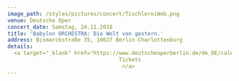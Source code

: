 ```yaml
---
image_path: /styles/pictures/concert/TischlereiWeb.png
venue: Deutsche Oper
concert_date: Samstag, 24.11.2018
title: 'Babylon ORCHESTRA: Die Welt von gestern.'
address: Bismarckstraße 35, 10627 Berlin-Charlottenburg
details:
  <a target="_blank" href="https://www.deutscheoperberlin.de/de_DE/calendar/lieder-zwischen-euphrat-und-elbe.15308205">
                                   Tickets
                                    </a>
---
```

